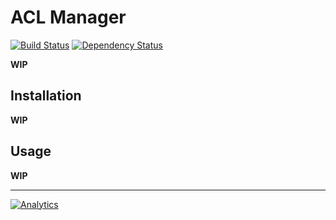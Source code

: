 ACL Manager
===========

[![Build Status](https://travis-ci.org/ripaclub/aclman.svg?branch=develop)](https://travis-ci.org/ripaclub/aclman) [![Dependency Status](https://www.versioneye.com/user/projects/544efbb39fc4d5226e0000ec/badge.svg?style=flat)](https://www.versioneye.com/user/projects/544efbb39fc4d5226e0000ec)

**WIP**

Installation
------------

**WIP**

Usage
-----

**WIP**

---

[![Analytics](https://ga-beacon.appspot.com/UA-49655829-1/ripaclub/aclman)](https://github.com/igrigorik/ga-beacon)
